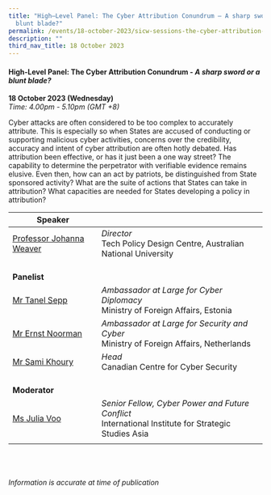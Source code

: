 ```yaml
---
title: "High–Level Panel: The Cyber Attribution Conundrum – A sharp sword or a
  blunt blade?"
permalink: /events/18-october-2023/sicw-sessions-the-cyber-attribution-conundrum/
description: ""
third_nav_title: 18 October 2023
---
```

#### **High-Level Panel: The Cyber Attribution&nbsp;Conundrum - *A sharp&nbsp;sword or a blunt&nbsp;blade?***

**18 October 2023 (Wednesday)**  
*Time: 4.00pm - 5.10pm (GMT +8)*

Cyber attacks are often considered to be too complex to accurately attribute. This is especially so when States are accused of conducting or supporting malicious cyber activities, concerns over the credibility, accuracy and intent of cyber attribution are often hotly debated. Has attribution been effective, or has it just been a one way street? The capability to determine the perpetrator with verifiable evidence remains elusive. Even then, how can an act by patriots, be distinguished from State sponsored activity? What are the suite of actions that States can take in attribution? What capacities are needed for States developing a policy in attribution?

|**Speaker**          |                                                              |
| -------- | -------- |
| [Professor Johanna Weaver](/speakers/professor-johanna-weaver/)  | *Director* <br>Tech Policy Design Centre, Australian National University     |
|<br>**Panelist**          |                                                              |
| [Mr Tanel Sepp](/speakers/mr-tanel-sepp/)  | *Ambassador at Large for Cyber Diplomacy* <br>Ministry of Foreign Affairs, Estonia     |
| [Mr Ernst Noorman](/speakers/mr-ernst-noorman/)  | *Ambassador at Large for Security and Cyber*<br>Ministry of Foreign Affairs, Netherlands       |
| [Mr Sami Khoury](/speakers/mr-sami-khoury/)  | *Head*<br>Canadian Centre for Cyber Security       |
|<br> **Moderator**          |                                                           |
| [Ms Julia Voo](/speakers/ms-julia-voo/)  | *Senior Fellow, Cyber Power and Future Conflict*<br>International Institute for Strategic Studies Asia                |
| | |

<br><br><br>
*Information is accurate at time of publication*